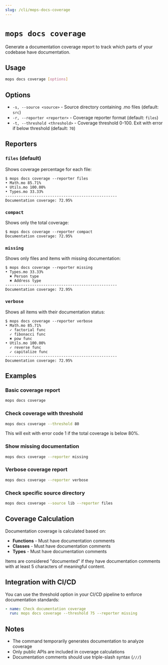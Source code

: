 ```yaml
---
slug: /cli/mops-docs-coverage
---
```


# `mops docs coverage`

Generate a documentation coverage report to track which parts of your codebase have documentation.

## Usage

```bash
mops docs coverage [options]
```

## Options

- `-s, --source <source>` - Source directory containing .mo files (default: `src`)
- `-r, --reporter <reporter>` - Coverage reporter format (default: `files`)
- `-t, --threshold <threshold>` - Coverage threshold 0-100. Exit with error if below threshold (default: `70`)

## Reporters

### `files` (default)
Shows coverage percentage for each file:

```
$ mops docs coverage --reporter files
• Math.mo 85.71%
• Utils.mo 100.00%
• Types.mo 33.33%
--------------------------------------------------
Documentation coverage: 72.95%
```

### `compact`
Shows only the total coverage:

```
$ mops docs coverage --reporter compact
Documentation coverage: 72.95%
```

### `missing`
Shows only files and items with missing documentation:

```
$ mops docs coverage --reporter missing
• Types.mo 33.33%
  ✖ Person type
  ✖ Address type
--------------------------------------------------
Documentation coverage: 72.95%
```

### `verbose`
Shows all items with their documentation status:

```
$ mops docs coverage --reporter verbose
• Math.mo 85.71%
  ✓ factorial func
  ✓ fibonacci func
  ✖ pow func
• Utils.mo 100.00%
  ✓ reverse func
  ✓ capitalize func
--------------------------------------------------
Documentation coverage: 72.95%
```

## Examples

### Basic coverage report

```bash
mops docs coverage
```

### Check coverage with threshold

```bash
mops docs coverage --threshold 80
```

This will exit with error code 1 if the total coverage is below 80%.

### Show missing documentation

```bash
mops docs coverage --reporter missing
```

### Verbose coverage report

```bash
mops docs coverage --reporter verbose
```

### Check specific source directory

```bash
mops docs coverage --source lib --reporter files
```

## Coverage Calculation

Documentation coverage is calculated based on:

- **Functions** - Must have documentation comments
- **Classes** - Must have documentation comments
- **Types** - Must have documentation comments
<!-- - **Modules** - Must have documentation comments -->

Items are considered "documented" if they have documentation comments with at least 5 characters of meaningful content.

## Integration with CI/CD

You can use the threshold option in your CI/CD pipeline to enforce documentation standards:

```yaml
- name: Check documentation coverage
  run: mops docs coverage --threshold 75 --reporter missing
```

## Notes

- The command temporarily generates documentation to analyze coverage
- Only public APIs are included in coverage calculations
- Documentation comments should use triple-slash syntax (`///`)